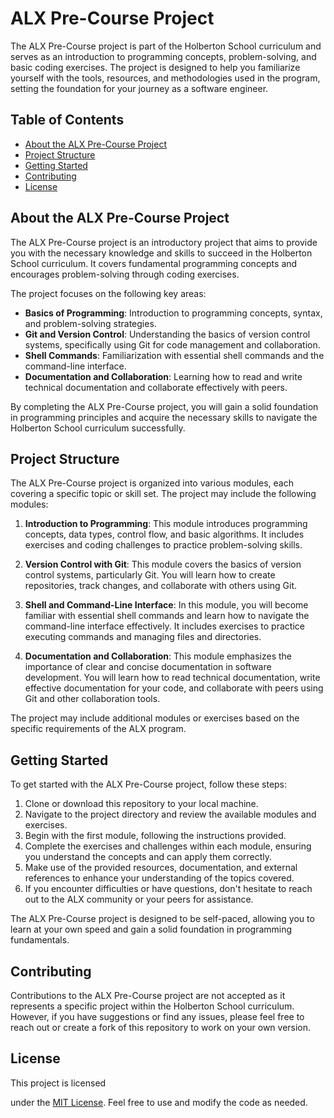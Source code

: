 # ALX Pre-Course Project

The ALX Pre-Course project is part of the Holberton School curriculum and serves as an introduction to programming concepts, problem-solving, and basic coding exercises. The project is designed to help you familiarize yourself with the tools, resources, and methodologies used in the program, setting the foundation for your journey as a software engineer.

## Table of Contents

- [About the ALX Pre-Course Project](#about-the-alx-pre-course-project)
- [Project Structure](#project-structure)
- [Getting Started](#getting-started)
- [Contributing](#contributing)
- [License](#license)

## About the ALX Pre-Course Project

The ALX Pre-Course project is an introductory project that aims to provide you with the necessary knowledge and skills to succeed in the Holberton School curriculum. It covers fundamental programming concepts and encourages problem-solving through coding exercises.

The project focuses on the following key areas:

- **Basics of Programming**: Introduction to programming concepts, syntax, and problem-solving strategies.
- **Git and Version Control**: Understanding the basics of version control systems, specifically using Git for code management and collaboration.
- **Shell Commands**: Familiarization with essential shell commands and the command-line interface.
- **Documentation and Collaboration**: Learning how to read and write technical documentation and collaborate effectively with peers.

By completing the ALX Pre-Course project, you will gain a solid foundation in programming principles and acquire the necessary skills to navigate the Holberton School curriculum successfully.

## Project Structure

The ALX Pre-Course project is organized into various modules, each covering a specific topic or skill set. The project may include the following modules:

1. **Introduction to Programming**: This module introduces programming concepts, data types, control flow, and basic algorithms. It includes exercises and coding challenges to practice problem-solving skills.

2. **Version Control with Git**: This module covers the basics of version control systems, particularly Git. You will learn how to create repositories, track changes, and collaborate with others using Git.

3. **Shell and Command-Line Interface**: In this module, you will become familiar with essential shell commands and learn how to navigate the command-line interface effectively. It includes exercises to practice executing commands and managing files and directories.

4. **Documentation and Collaboration**: This module emphasizes the importance of clear and concise documentation in software development. You will learn how to read technical documentation, write effective documentation for your code, and collaborate with peers using Git and other collaboration tools.

The project may include additional modules or exercises based on the specific requirements of the ALX program.

## Getting Started

To get started with the ALX Pre-Course project, follow these steps:

1. Clone or download this repository to your local machine.
2. Navigate to the project directory and review the available modules and exercises.
3. Begin with the first module, following the instructions provided.
4. Complete the exercises and challenges within each module, ensuring you understand the concepts and can apply them correctly.
5. Make use of the provided resources, documentation, and external references to enhance your understanding of the topics covered.
6. If you encounter difficulties or have questions, don't hesitate to reach out to the ALX community or your peers for assistance.

The ALX Pre-Course project is designed to be self-paced, allowing you to learn at your own speed and gain a solid foundation in programming fundamentals.

## Contributing

Contributions to the ALX Pre-Course project are not accepted as it represents a specific project within the Holberton School curriculum. However, if you have suggestions or find any issues, please feel free to reach out or create a fork of this repository to work on your own version.

## License

This project is licensed

 under the [MIT License](LICENSE). Feel free to use and modify the code as needed.
